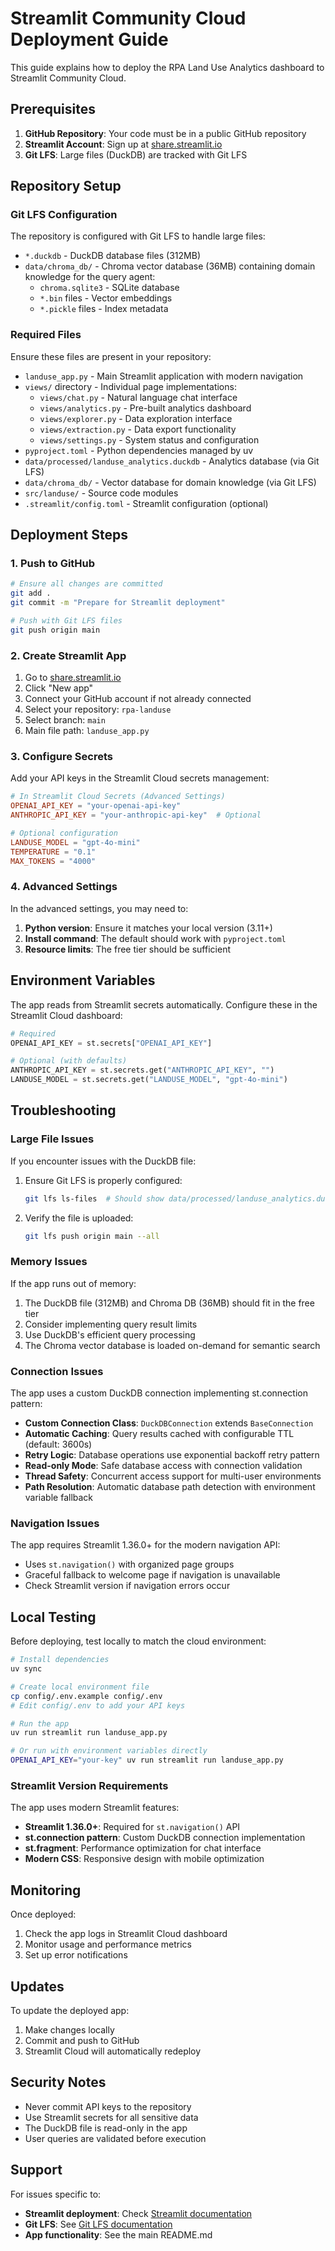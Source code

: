 # Streamlit Community Cloud Deployment Guide

This guide explains how to deploy the RPA Land Use Analytics dashboard to Streamlit Community Cloud.

## Prerequisites

1. **GitHub Repository**: Your code must be in a public GitHub repository
2. **Streamlit Account**: Sign up at [share.streamlit.io](https://share.streamlit.io)
3. **Git LFS**: Large files (DuckDB) are tracked with Git LFS

## Repository Setup

### Git LFS Configuration

The repository is configured with Git LFS to handle large files:
- `*.duckdb` - DuckDB database files (312MB)
- `data/chroma_db/` - Chroma vector database (36MB) containing domain knowledge for the query agent:
  - `chroma.sqlite3` - SQLite database
  - `*.bin` files - Vector embeddings
  - `*.pickle` files - Index metadata

### Required Files

Ensure these files are present in your repository:
- `landuse_app.py` - Main Streamlit application with modern navigation
- `views/` directory - Individual page implementations:
  - `views/chat.py` - Natural language chat interface
  - `views/analytics.py` - Pre-built analytics dashboard
  - `views/explorer.py` - Data exploration interface
  - `views/extraction.py` - Data export functionality
  - `views/settings.py` - System status and configuration
- `pyproject.toml` - Python dependencies managed by uv
- `data/processed/landuse_analytics.duckdb` - Analytics database (via Git LFS)
- `data/chroma_db/` - Vector database for domain knowledge (via Git LFS)
- `src/landuse/` - Source code modules
- `.streamlit/config.toml` - Streamlit configuration (optional)

## Deployment Steps

### 1. Push to GitHub

```bash
# Ensure all changes are committed
git add .
git commit -m "Prepare for Streamlit deployment"

# Push with Git LFS files
git push origin main
```

### 2. Create Streamlit App

1. Go to [share.streamlit.io](https://share.streamlit.io)
2. Click "New app"
3. Connect your GitHub account if not already connected
4. Select your repository: `rpa-landuse`
5. Select branch: `main`
6. Main file path: `landuse_app.py`

### 3. Configure Secrets

Add your API keys in the Streamlit Cloud secrets management:

```toml
# In Streamlit Cloud Secrets (Advanced Settings)
OPENAI_API_KEY = "your-openai-api-key"
ANTHROPIC_API_KEY = "your-anthropic-api-key"  # Optional

# Optional configuration
LANDUSE_MODEL = "gpt-4o-mini"
TEMPERATURE = "0.1"
MAX_TOKENS = "4000"
```

### 4. Advanced Settings

In the advanced settings, you may need to:

1. **Python version**: Ensure it matches your local version (3.11+)
2. **Install command**: The default should work with `pyproject.toml`
3. **Resource limits**: The free tier should be sufficient

## Environment Variables

The app reads from Streamlit secrets automatically. Configure these in the Streamlit Cloud dashboard:

```python
# Required
OPENAI_API_KEY = st.secrets["OPENAI_API_KEY"]

# Optional (with defaults)
ANTHROPIC_API_KEY = st.secrets.get("ANTHROPIC_API_KEY", "")
LANDUSE_MODEL = st.secrets.get("LANDUSE_MODEL", "gpt-4o-mini")
```

## Troubleshooting

### Large File Issues

If you encounter issues with the DuckDB file:

1. Ensure Git LFS is properly configured:
   ```bash
   git lfs ls-files  # Should show data/processed/landuse_analytics.duckdb
   ```

2. Verify the file is uploaded:
   ```bash
   git lfs push origin main --all
   ```

### Memory Issues

If the app runs out of memory:

1. The DuckDB file (312MB) and Chroma DB (36MB) should fit in the free tier
2. Consider implementing query result limits
3. Use DuckDB's efficient query processing
4. The Chroma vector database is loaded on-demand for semantic search

### Connection Issues

The app uses a custom DuckDB connection implementing st.connection pattern:
- **Custom Connection Class**: `DuckDBConnection` extends `BaseConnection`
- **Automatic Caching**: Query results cached with configurable TTL (default: 3600s)
- **Retry Logic**: Database operations use exponential backoff retry pattern
- **Read-only Mode**: Safe database access with connection validation
- **Thread Safety**: Concurrent access support for multi-user environments
- **Path Resolution**: Automatic database path detection with environment variable fallback

### Navigation Issues

The app requires Streamlit 1.36.0+ for the modern navigation API:
- Uses `st.navigation()` with organized page groups
- Graceful fallback to welcome page if navigation is unavailable
- Check Streamlit version if navigation errors occur

## Local Testing

Before deploying, test locally to match the cloud environment:

```bash
# Install dependencies
uv sync

# Create local environment file
cp config/.env.example config/.env
# Edit config/.env to add your API keys

# Run the app
uv run streamlit run landuse_app.py

# Or run with environment variables directly
OPENAI_API_KEY="your-key" uv run streamlit run landuse_app.py
```

### Streamlit Version Requirements

The app uses modern Streamlit features:
- **Streamlit 1.36.0+**: Required for `st.navigation()` API
- **st.connection pattern**: Custom DuckDB connection implementation
- **st.fragment**: Performance optimization for chat interface
- **Modern CSS**: Responsive design with mobile optimization

## Monitoring

Once deployed:
1. Check the app logs in Streamlit Cloud dashboard
2. Monitor usage and performance metrics
3. Set up error notifications

## Updates

To update the deployed app:
1. Make changes locally
2. Commit and push to GitHub
3. Streamlit Cloud will automatically redeploy

## Security Notes

- Never commit API keys to the repository
- Use Streamlit secrets for all sensitive data
- The DuckDB file is read-only in the app
- User queries are validated before execution

## Support

For issues specific to:
- **Streamlit deployment**: Check [Streamlit documentation](https://docs.streamlit.io/streamlit-community-cloud)
- **Git LFS**: See [Git LFS documentation](https://git-lfs.github.com/)
- **App functionality**: See the main README.md